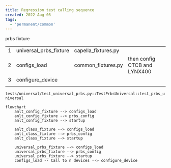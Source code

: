 ```yaml
---
title: Regression test calling sequence
created: 2022-Aug-05
tags:
  - 'permanent/common'
---
```


prbs fixture

|     |                        |                     |                              |
| --- | ---------------------- | ------------------- | ---------------------------- |
| 1   | universal_prbs_fixture | capella_fixtures.py |                              |
| 2   | configs_load           | common_fixtures.py  | then config CTCB and LYNX400 |
| 3   | configure_device       |                     |                              |
|     |                        |                     |                              |

`tests/universal/test_universal_prbs.py::TestPrbsUniversal::test_prbs_universal`

```mermaid
flowchart
	anlt_config_fixture --> configs_load
	anlt_config_fixture --> prbs_config
    anlt_config_fixture --> startup

	anlt_class_fixture --> configs_load
	anlt_class_fixture --> prbs_config
    anlt_class_fixture --> startup

    universal_prbs_fixture --> configs_load
    universal_prbs_fixture --> prbs_config
    universal_prbs_fixture --> startup
    configs_load -- Call to n devices --> configure_device
```
